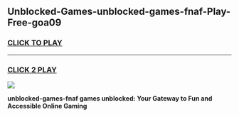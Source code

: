 
## Unblocked-Games-unblocked-games-fnaf-Play-Free-goa09
<h3>
<a href="https://premium76.site?title=unblocked-games-fnaf&ref=18A1">CLICK TO PLAY</a></h3>
<hr>

<h3>
<a href="https://premium76.site?title=unblocked-games-fnaf&ref=18A1">CLICK 2 PLAY</a>
  
</h3>

<a href="https://premium76.site?title=unblocked-games-fnaf&ref=18A1"><img src="https://clearcache.store/games.png"></a>


**unblocked-games-fnaf games unblocked: Your Gateway to Fun and Accessible Online Gaming**
